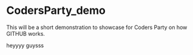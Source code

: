 # CodersParty_demo
This will be a short demonstration to showcase for Coders Party on how GITHUB works.

heyyyy guysss 